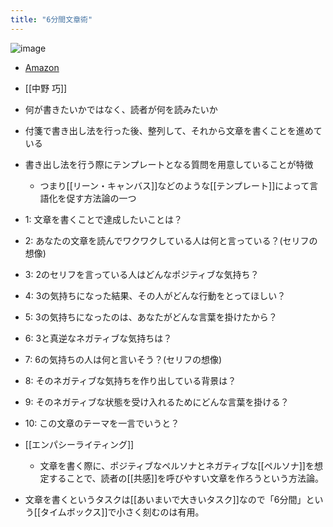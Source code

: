 ```yaml
---
title: "6分間文章術"
---
```


![image](https://gyazo.com/bf4795181e3fc7260dc55ad5a5f35206/thumb/1000)
- [Amazon](http://amzn.to/2wfDNGU)
- [[中野 巧]]

- 何が書きたいかではなく、読者が何を読みたいか
- 付箋で書き出し法を行った後、整列して、それから文章を書くことを進めている
- 書き出し法を行う際にテンプレートとなる質問を用意していることが特徴
    - つまり[[リーン・キャンバス]]などのような[[テンプレート]]によって言語化を促す方法論の一つ

- 1: 文章を書くことで達成したいことは？
- 2: あなたの文章を読んでワクワクしている人は何と言っている？(セリフの想像)
- 3: 2のセリフを言っている人はどんなポジティブな気持ち？
- 4: 3の気持ちになった結果、その人がどんな行動をとってほしい？
- 5: 3の気持ちになったのは、あなたがどんな言葉を掛けたから？
- 6: 3と真逆なネガティブな気持ちは？
- 7: 6の気持ちの人は何と言いそう？(セリフの想像)
- 8: そのネガティブな気持ちを作り出している背景は？
- 9: そのネガティブな状態を受け入れるためにどんな言葉を掛ける？
- 10: この文章のテーマを一言でいうと？

- [[エンパシーライティング]]
    - 文章を書く際に、ポジティブなペルソナとネガティブな[[ペルソナ]]を想定することで、読者の[[共感]]を呼びやすい文章を作ろうという方法論。

- 文章を書くというタスクは[[あいまいで大きいタスク]]なので「6分間」という[[タイムボックス]]で小さく刻むのは有用。
